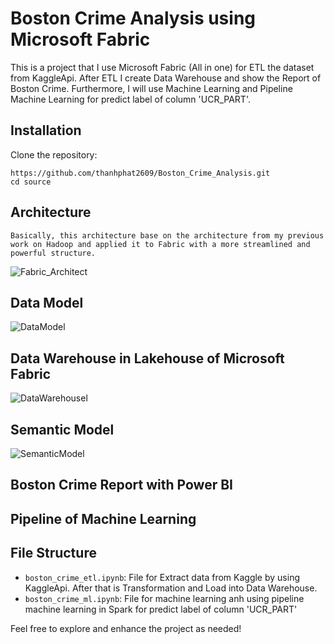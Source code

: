 # Boston Crime Analysis using Microsoft Fabric

This is a project that I use Microsoft Fabric (All in one) for ETL the dataset from KaggleApi. After ETL I create Data Warehouse and show the Report of Boston Crime. Furthermore, I will use Machine Learning and Pipeline Machine Learning for predict label of column 'UCR_PART'.

## Installation

Clone the repository:

```
https://github.com/thanhphat2609/Boston_Crime_Analysis.git
cd source
```

## Architecture
```
Basically, this architecture base on the architecture from my previous work on Hadoop and applied it to Fabric with a more streamlined and powerful structure.
```
![Fabric_Architect](https://github.com/thanhphat2609/Uber_Analytics/assets/84914537/af1f1c7e-cc73-40bf-b4de-baedc16365b4)

## Data Model
![DataModel](https://github.com/thanhphat2609/Boston_Crime_Analysis/assets/84914537/4127767c-4224-4819-84bc-13709916bebc)

## Data Warehouse in Lakehouse of Microsoft Fabric
![DataWarehousel](https://github.com/thanhphat2609/Boston_Crime_Analysis/assets/84914537/53c538d7-7944-4079-b388-53e513c5b27a)

## Semantic Model
![SemanticModel](https://github.com/thanhphat2609/Boston_Crime_Analysis/assets/84914537/bc8582aa-bfe7-438f-9bde-27c3254adcae)

## Boston Crime Report with Power BI

## Pipeline of Machine Learning

## File Structure

- `boston_crime_etl.ipynb`: File for Extract data from Kaggle by using KaggleApi. After that is Transformation and Load into Data Warehouse.
- `boston_crime_ml.ipynb`: File for machine learning anh using pipeline machine learning in Spark for predict label of column 'UCR_PART'

Feel free to explore and enhance the project as needed!

